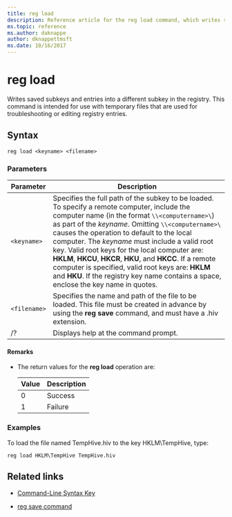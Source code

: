 ```yaml
---
title: reg load
description: Reference article for the reg load command, which writes saved subkeys and entries into a different subkey in the registry.
ms.topic: reference
ms.author: daknappe
author: dknappettmsft
ms.date: 10/16/2017
---
```


# reg load

Writes saved subkeys and entries into a different subkey in the registry. This command is intended for use with temporary files that are used for troubleshooting or editing registry entries.

## Syntax

```
reg load <keyname> <filename>
```

### Parameters

| Parameter | Description |
|--|--|
| `<keyname>` | Specifies the full path of the subkey to be loaded. To specify a remote computer, include the computer name (in the format `\\<computername>\`) as part of the *keyname*. Omitting `\\<computername>\` causes the operation to default to the local computer. The *keyname* must include a valid root key. Valid root keys for the local computer are: **HKLM**, **HKCU**, **HKCR**, **HKU**, and **HKCC**. If a remote computer is specified, valid root keys are: **HKLM** and **HKU**. If the registry key name contains a space, enclose the key name in quotes.  |
| `<filename>` | Specifies the name and path of the file to be loaded. This file must be created in advance by using the **reg save** command, and must have a .hiv extension. |
| /? | Displays help at the command prompt. |

#### Remarks

- The return values for the **reg load** operation are:

    | Value | Description |
    |--|--|
    | 0 | Success |
    | 1 | Failure |

### Examples

To load the file named TempHive.hiv to the key HKLM\TempHive, type:

```
reg load HKLM\TempHive TempHive.hiv
```

## Related links

- [Command-Line Syntax Key](command-line-syntax-key.md)

- [reg save command](reg-save.md)
